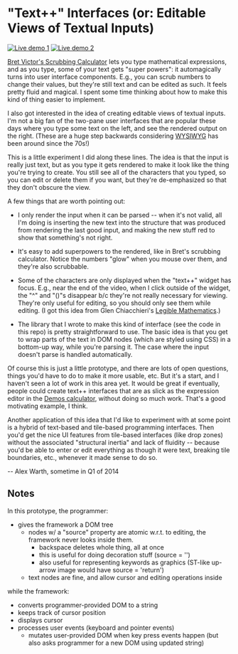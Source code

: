 "Text++" Interfaces (or: Editable Views of Textual Inputs)
==========================================================

[![Live demo 1](https://img.shields.io/badge/Live%20demo%20%231-%E2%86%92-9D6EB3.svg?style=flat-square)](http://alexwarth.github.io/projects/textPlusPlus/demo/demo1.html)
[![Live demo 2](https://img.shields.io/badge/Live%20demo%20%232-%E2%86%92-9D6EB3.svg?style=flat-square)](http://alexwarth.github.io/projects/textPlusPlus/demo/demo2.html)

[Bret Victor's Scrubbing Calculator](http://worrydream.com/ScrubbingCalculator/) lets you type mathematical expressions, and as you type, some of your text gets "super powers": it automagically turns into user interface components. E.g., you can scrub numbers to change their values, but they're still text and can be edited as such. It feels pretty fluid and magical. I spent some time thinking about how to make this kind of thing easier to implement.

I also got interested in the idea of creating editable views of textual inputs. I'm not a big fan of the two-pane user interfaces that are popular these days where you type some text on the left, and see the rendered output on the right. (These are a huge step backwards considering [WYSIWYG](https://en.wikipedia.org/wiki/WYSIWYG) has been around since the 70s!)

This is a little experiment I did along these lines. The idea is that the input is really just text, but as you type it gets rendered to make it look like the thing you're trying to create. You still see all of the characters that you typed, so you can edit or delete them if you want, but they're de-emphasized so that they don't obscure the view.

A few things that are worth pointing out:

* I only render the input when it can be parsed -- when it's not valid, all I'm doing is inserting the new text into the structure that was produced from rendering the last good input, and making the new stuff red to show that something's not right.

* It's easy to add superpowers to the rendered, like in Bret's scrubbing calculator. Notice the numbers "glow" when you mouse over them, and they're also scrubbable.

* Some of the characters are only displayed when the "text++" widget has focus. E.g., near the end of the video, when I click outside of the widget, the "^" and "()"s disappear b/c they're not really necessary for viewing. They're only useful for editing, so you should only see them while editing. (I got this idea from Glen Chiacchieri's [Legible Mathematics](http://glench.com/LegibleMathematics/).)

* The library that I wrote to make this kind of interface (see the code in this repo) is pretty straightforward to use. The basic idea is that you get to wrap parts of the text in DOM nodes (which are styled using CSS) in a bottom-up way, while you're parsing it. The case where the input doesn't parse is handled automatically.

Of course this is just a little prototype, and there are lots of open questions, things you'd have to do to make it more usable, etc. But it's a start, and I haven't seen a lot of work in this area yet. It would be great if eventually, people could create text++ interfaces that are as slick as the expression editor in the [Demos calculator](https://www.desmos.com/calculator), without doing so much work. That's a good motivating example, I think.

Another application of this idea that I'd like to experiment with at some point is a hybrid of text-based and tile-based programming interfaces. Then you'd get the nice UI features from tile-based interfaces (like drop zones) without the associated "structural inertia" and lack of fluidity -- because you'd be able to enter or edit everything as though it were text, breaking tile boundaries, etc., whenever it made sense to do so.

-- Alex Warth, sometime in Q1 of 2014

Notes
-----

In this prototype, the programmer:

  * gives the framework a DOM tree
    * nodes w/ a "source" property are atomic w.r.t. to editing,
      the framework never looks inside them.
      * backspace deletes whole thing, all at once
      * this is useful for doing decoration stuff (source = '')
      * also useful for representing keywords as graphics (ST-like up-arrow image would have source = 'return')
    * text nodes are fine, and allow cursor and editing operations inside

while the framework:

  * converts programmer-provided DOM to a string
  * keeps track of cursor position
  * displays cursor
  * processes user events (keyboard and pointer events)
    * mutates user-provided DOM when key press events happen
      (but also asks programmer for a new DOM using updated string)
